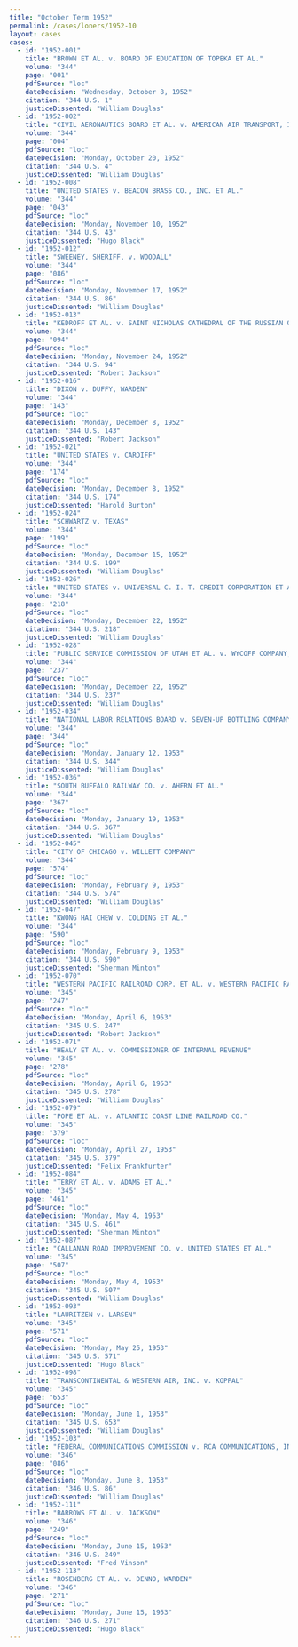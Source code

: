```yaml
---
title: "October Term 1952"
permalink: /cases/loners/1952-10
layout: cases
cases:
  - id: "1952-001"
    title: "BROWN ET AL. v. BOARD OF EDUCATION OF TOPEKA ET AL."
    volume: "344"
    page: "001"
    pdfSource: "loc"
    dateDecision: "Wednesday, October 8, 1952"
    citation: "344 U.S. 1"
    justiceDissented: "William Douglas"
  - id: "1952-002"
    title: "CIVIL AERONAUTICS BOARD ET AL. v. AMERICAN AIR TRANSPORT, INC. ET AL."
    volume: "344"
    page: "004"
    pdfSource: "loc"
    dateDecision: "Monday, October 20, 1952"
    citation: "344 U.S. 4"
    justiceDissented: "William Douglas"
  - id: "1952-008"
    title: "UNITED STATES v. BEACON BRASS CO., INC. ET AL."
    volume: "344"
    page: "043"
    pdfSource: "loc"
    dateDecision: "Monday, November 10, 1952"
    citation: "344 U.S. 43"
    justiceDissented: "Hugo Black"
  - id: "1952-012"
    title: "SWEENEY, SHERIFF, v. WOODALL"
    volume: "344"
    page: "086"
    pdfSource: "loc"
    dateDecision: "Monday, November 17, 1952"
    citation: "344 U.S. 86"
    justiceDissented: "William Douglas"
  - id: "1952-013"
    title: "KEDROFF ET AL. v. SAINT NICHOLAS CATHEDRAL OF THE RUSSIAN ORTHODOX CHURCH IN NORTH AMERICA"
    volume: "344"
    page: "094"
    pdfSource: "loc"
    dateDecision: "Monday, November 24, 1952"
    citation: "344 U.S. 94"
    justiceDissented: "Robert Jackson"
  - id: "1952-016"
    title: "DIXON v. DUFFY, WARDEN"
    volume: "344"
    page: "143"
    pdfSource: "loc"
    dateDecision: "Monday, December 8, 1952"
    citation: "344 U.S. 143"
    justiceDissented: "Robert Jackson"
  - id: "1952-021"
    title: "UNITED STATES v. CARDIFF"
    volume: "344"
    page: "174"
    pdfSource: "loc"
    dateDecision: "Monday, December 8, 1952"
    citation: "344 U.S. 174"
    justiceDissented: "Harold Burton"
  - id: "1952-024"
    title: "SCHWARTZ v. TEXAS"
    volume: "344"
    page: "199"
    pdfSource: "loc"
    dateDecision: "Monday, December 15, 1952"
    citation: "344 U.S. 199"
    justiceDissented: "William Douglas"
  - id: "1952-026"
    title: "UNITED STATES v. UNIVERSAL C. I. T. CREDIT CORPORATION ET AL."
    volume: "344"
    page: "218"
    pdfSource: "loc"
    dateDecision: "Monday, December 22, 1952"
    citation: "344 U.S. 218"
    justiceDissented: "William Douglas"
  - id: "1952-028"
    title: "PUBLIC SERVICE COMMISSION OF UTAH ET AL. v. WYCOFF COMPANY, INC."
    volume: "344"
    page: "237"
    pdfSource: "loc"
    dateDecision: "Monday, December 22, 1952"
    citation: "344 U.S. 237"
    justiceDissented: "William Douglas"
  - id: "1952-034"
    title: "NATIONAL LABOR RELATIONS BOARD v. SEVEN-UP BOTTLING COMPANY OF MIAMI, INC."
    volume: "344"
    page: "344"
    pdfSource: "loc"
    dateDecision: "Monday, January 12, 1953"
    citation: "344 U.S. 344"
    justiceDissented: "William Douglas"
  - id: "1952-036"
    title: "SOUTH BUFFALO RAILWAY CO. v. AHERN ET AL."
    volume: "344"
    page: "367"
    pdfSource: "loc"
    dateDecision: "Monday, January 19, 1953"
    citation: "344 U.S. 367"
    justiceDissented: "William Douglas"
  - id: "1952-045"
    title: "CITY OF CHICAGO v. WILLETT COMPANY"
    volume: "344"
    page: "574"
    pdfSource: "loc"
    dateDecision: "Monday, February 9, 1953"
    citation: "344 U.S. 574"
    justiceDissented: "William Douglas"
  - id: "1952-047"
    title: "KWONG HAI CHEW v. COLDING ET AL."
    volume: "344"
    page: "590"
    pdfSource: "loc"
    dateDecision: "Monday, February 9, 1953"
    citation: "344 U.S. 590"
    justiceDissented: "Sherman Minton"
  - id: "1952-070"
    title: "WESTERN PACIFIC RAILROAD CORP. ET AL. v. WESTERN PACIFIC RAILROAD CO. ET AL."
    volume: "345"
    page: "247"
    pdfSource: "loc"
    dateDecision: "Monday, April 6, 1953"
    citation: "345 U.S. 247"
    justiceDissented: "Robert Jackson"
  - id: "1952-071"
    title: "HEALY ET AL. v. COMMISSIONER OF INTERNAL REVENUE"
    volume: "345"
    page: "278"
    pdfSource: "loc"
    dateDecision: "Monday, April 6, 1953"
    citation: "345 U.S. 278"
    justiceDissented: "William Douglas"
  - id: "1952-079"
    title: "POPE ET AL. v. ATLANTIC COAST LINE RAILROAD CO."
    volume: "345"
    page: "379"
    pdfSource: "loc"
    dateDecision: "Monday, April 27, 1953"
    citation: "345 U.S. 379"
    justiceDissented: "Felix Frankfurter"
  - id: "1952-084"
    title: "TERRY ET AL. v. ADAMS ET AL."
    volume: "345"
    page: "461"
    pdfSource: "loc"
    dateDecision: "Monday, May 4, 1953"
    citation: "345 U.S. 461"
    justiceDissented: "Sherman Minton"
  - id: "1952-087"
    title: "CALLANAN ROAD IMPROVEMENT CO. v. UNITED STATES ET AL."
    volume: "345"
    page: "507"
    pdfSource: "loc"
    dateDecision: "Monday, May 4, 1953"
    citation: "345 U.S. 507"
    justiceDissented: "William Douglas"
  - id: "1952-093"
    title: "LAURITZEN v. LARSEN"
    volume: "345"
    page: "571"
    pdfSource: "loc"
    dateDecision: "Monday, May 25, 1953"
    citation: "345 U.S. 571"
    justiceDissented: "Hugo Black"
  - id: "1952-098"
    title: "TRANSCONTINENTAL & WESTERN AIR, INC. v. KOPPAL"
    volume: "345"
    page: "653"
    pdfSource: "loc"
    dateDecision: "Monday, June 1, 1953"
    citation: "345 U.S. 653"
    justiceDissented: "William Douglas"
  - id: "1952-103"
    title: "FEDERAL COMMUNICATIONS COMMISSION v. RCA COMMUNICATIONS, INC."
    volume: "346"
    page: "086"
    pdfSource: "loc"
    dateDecision: "Monday, June 8, 1953"
    citation: "346 U.S. 86"
    justiceDissented: "William Douglas"
  - id: "1952-111"
    title: "BARROWS ET AL. v. JACKSON"
    volume: "346"
    page: "249"
    pdfSource: "loc"
    dateDecision: "Monday, June 15, 1953"
    citation: "346 U.S. 249"
    justiceDissented: "Fred Vinson"
  - id: "1952-113"
    title: "ROSENBERG ET AL. v. DENNO, WARDEN"
    volume: "346"
    page: "271"
    pdfSource: "loc"
    dateDecision: "Monday, June 15, 1953"
    citation: "346 U.S. 271"
    justiceDissented: "Hugo Black"
---
```


